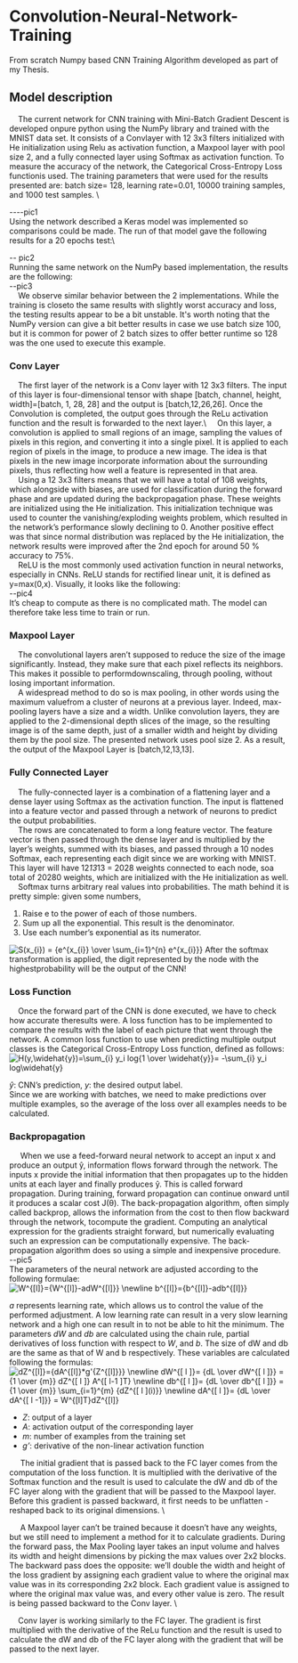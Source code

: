 # Convolution-Neural-Network-Training
  From scratch Numpy based CNN Training Algorithm developed as part of my Thesis.

## Model description

 &nbsp;&nbsp;&nbsp;&nbsp;The current network for CNN training with Mini-Batch Gradient Descent is developed onpure python using the NumPy library and trained with the MNIST data set. It consists of a Convlayer with 12 3x3 filters initialized with He initialization using Relu as activation function, a Maxpool layer with pool size 2, and a fully connected layer using Softmax as activation function. To measure the accuracy of the network, the Categorical Cross-Entropy Loss functionis used. The training parameters that were used for the results presented are: batch size= 128, learning rate=0.01, 10000 training samples, and 1000 test samples. \

----pic1\
Using the network described a Keras model was implemented so comparisons could be made. The run of that model gave the following results for a 20 epochs test:\

-- pic2\
Running the same network on the NumPy based implementation, the results are the following:\
--pic3\
 &nbsp;&nbsp;&nbsp;&nbsp;We observe similar behavior between the 2 implementations. While the training is closeto the same results with slightly worst accuracy and loss, the testing results appear to be a bit unstable. It's worth noting that the NumPy version can give a bit better results in case we use batch size 100, but it is common for power of 2 batch sizes to offer better runtime so 128 was the one used to execute this example.
### Conv Layer
 &nbsp;&nbsp;&nbsp;&nbsp;The first layer of the network is a Conv layer with 12 3x3 filters. The input of this layer is four-dimensional tensor with shape [batch, channel, height, width]=[batch, 1, 28, 28] and the output is [batch,12,26,26]. Once the Convolution is completed, the output goes through the ReLu activation function and the result is forwarded to the next layer.\ 
 &nbsp;&nbsp;&nbsp;&nbsp;On this layer, a convolution is applied to small regions of an image, sampling the values of pixels in this region, and converting it into a single pixel. It is applied to each region of pixels in the image, to produce a new image. The idea is that pixels in the new image incorporate information about the surrounding pixels, thus reflecting how well a feature is represented in that area. \
 &nbsp;&nbsp;&nbsp;&nbsp;Using a 12 3x3 filters means that we will have a total of 108 weights, which alongside with biases, are used for classification during the forward phase and are updated during the backpropagation phase. These weights are initialized using the He initialization. This initialization technique was used to counter the vanishing/exploding weights problem, which resulted in the network’s performance slowly declining to 0. Another positive effect was that since normal distribution was replaced by the He initialization, the network results were improved after the 2nd epoch for around 50 % accuracy to 75%. \
 &nbsp;&nbsp;&nbsp;&nbsp;ReLU is the most commonly used activation function in neural networks, especially in CNNs. ReLU stands for rectified linear unit, it is defined as y=max(0,x). Visually, it looks like the following:\
--pic4\
It’s cheap to compute as there is no complicated math. The model can therefore take less time to train or run. 
### Maxpool Layer
 &nbsp;&nbsp;&nbsp;&nbsp;The convolutional layers aren’t supposed to reduce the size of the image significantly. Instead, they make sure that each pixel reflects its neighbors. This makes it possible to performdownscaling, through pooling, without losing important information.\
 &nbsp;&nbsp;&nbsp;&nbsp;A widespread method to do so is max pooling, in other words using the maximum valuefrom a cluster of neurons at a previous layer. Indeed, max-pooling layers have a size and a width. Unlike convolution layers, they are applied to the 2-dimensional depth slices of the image, so the resulting image is of the same depth, just of a smaller width and height by dividing them by the pool size. The presented network uses pool size 2. As a result, the output of the Maxpool Layer is [batch,12,13,13].
### Fully Connected Layer
 &nbsp;&nbsp;&nbsp;&nbsp;The fully-connected layer is a combination of a flattening layer and a dense layer using Softmax as the activation function. The input is flattened into a feature vector and passed through a network of neurons to predict the output probabilities.\
 &nbsp;&nbsp;&nbsp;&nbsp;The rows are concatenated to form a long feature vector. The feature vector is then passed through the dense layer and is multiplied by the layer’s weights, summed with its biases, and passed through a 10 nodes Softmax, each representing each digit since we are working with MNIST. This layer will have 12*13*13 = 2028 weights connected to each node, soa total of 20280 weights, which are initialized with the He initialization as well.\
 &nbsp;&nbsp;&nbsp;&nbsp;Softmax turns arbitrary real values into probabilities. The math behind it is pretty simple: given some numbers,
1. Raise e to the power of each of those numbers. 
2. Sum up all the exponential. This result is the denominator. 
3. Use each number’s exponential as its numerator. 
<img src="https://latex.codecogs.com/gif.latex?S(x_{i})&space;=&space;{e^{x_{i}}&space;\over&space;\sum_{i=1}^{n}&space;e^{x_{i}}}" title="S(x_{i}) = {e^{x_{i}} \over \sum_{i=1}^{n} e^{x_{i}}}" />
After the softmax transformation is applied, the digit represented by the node with the highestprobability will be the output of the CNN!

### Loss Function
 &nbsp;&nbsp;&nbsp;&nbsp;Once the forward part of the CNN is done executed, we have to check how accurate theresults were. A loss function has to be implemented to compare the results with the label of each picture that went through the network. A common loss function to use when predicting multiple output classes is the Categorical Cross-Entropy Loss function, defined as follows:\
 <img src="https://latex.codecogs.com/gif.latex?H(y,\widehat{y})=\sum_{i}&space;y_i&space;log{1&space;\over&space;\widehat{y}}=&space;-\sum_{i}&space;y_i&space;log\widehat{y}" title="H(y,\widehat{y})=\sum_{i} y_i log{1 \over \widehat{y}}= -\sum_{i} y_i log\widehat{y}" />
 
*ŷ*: CNN’s prediction, *y*: the desired output label.\
Since we are working with batches, we need to make predictions over multiple examples,  so the average of the loss over all examples needs to be calculated. 

### Backpropagation
 &nbsp;&nbsp;&nbsp;&nbsp; When we use a feed-forward neural network to accept an input x and produce an output ŷ, information flows forward through the network. The inputs x provide the initial information that then propagates up to the hidden units at each layer and finally produces ŷ. This is called forward propagation. During training, forward propagation can continue onward until it produces a scalar cost J(θ). The back-propagation algorithm, often simply called backprop, allows the information from the cost to then flow backward through the network, tocompute the gradient. Computing an analytical expression for the gradients straight forward, but numerically evaluating such an expression can be computationally expensive. The back-propagation algorithm does so using a simple and inexpensive procedure.\
 --pic5 \
 The parameters of the neural network are adjusted according to the following formulae:\
<img src="https://latex.codecogs.com/gif.latex?W^{[l]}={W^{[l]}-adW^{[l]}}&space;\newline&space;b^{[l]}={b^{[l]}-adb^{[l]}}" title="W^{[l]}={W^{[l]}-adW^{[l]}} \newline b^{[l]}={b^{[l]}-adb^{[l]}}" />

*a* represents learning rate, which allows us to control the value of the performed adjustment. A low learning rate can result in a very slow learning network and a high one can result in to not be able to hit the minimum. The parameters *dW* and *db* are calculated using the chain rule, partial derivatives of loss function with respect to *W*, and *b*. The size of dW and db are the same as that of W and b respectively. These variables are calculated following the formulas: \
<img src="https://latex.codecogs.com/gif.latex?dZ^{[l]}={dA^{[l]}*g'{Z^{[l]}}}&space;\newline&space;dW^{[&space;l&space;]}=&space;{dL&space;\over&space;dW^{[&space;l&space;]}}&space;=&space;{1&space;\over&space;{m}}&space;dZ^{[&space;l&space;]}&space;A^{[&space;l-1&space;]T}&space;\newline&space;db^{[&space;l&space;]}=&space;{dL&space;\over&space;db^{[&space;l&space;]}}&space;=&space;{1&space;\over&space;{m}}&space;\sum_{i=1}^{m}&space;{dZ^{[&space;l&space;](i)}}&space;\newline&space;dA^{[&space;l&space;]}=&space;{dL&space;\over&space;dA^{[&space;l&space;-1]}}&space;=&space;W^{[l]T}dZ^{[l]}" title="dZ^{[l]}={dA^{[l]}*g'{Z^{[l]}}} \newline dW^{[ l ]}= {dL \over dW^{[ l ]}} = {1 \over {m}} dZ^{[ l ]} A^{[ l-1 ]T} \newline db^{[ l ]}= {dL \over db^{[ l ]}} = {1 \over {m}} \sum_{i=1}^{m} {dZ^{[ l ](i)}} \newline dA^{[ l ]}= {dL \over dA^{[ l -1]}} = W^{[l]T}dZ^{[l]}" />
* *Z*: output of a layer
* *A*: activation output of the corresponding layer 
* *m*: number of examples from the training set 
* *g’*: derivative of the non-linear activation function

 &nbsp;&nbsp;&nbsp;&nbsp; The initial gradient that is passed back to the FC layer comes from the computation of the loss function. It is multiplied with the derivative of the Softmax function and the result is used to calculate the dW and db of the FC layer along with the gradient that will be passed to the Maxpool layer. Before this gradient is passed backward, it first needs to be unflatten - reshaped  back to its original dimensions. \
 
  &nbsp;&nbsp;&nbsp;&nbsp; A Maxpool layer can’t be trained because it doesn’t have any weights, but we still need to implement a method for it to calculate gradients. During the forward pass, the Max Pooling layer takes an input volume and halves its width and height dimensions by picking the max values over 2x2 blocks. The backward pass does the opposite: we’ll double the width and height of the loss gradient by assigning each gradient value to where the original max value was in its corresponding 2x2 block. Each gradient value is assigned to where the original max value was, and every other value is zero. The result is being passed backward to the Conv layer. \
  
  &nbsp;&nbsp;&nbsp;&nbsp;Conv layer is working similarly to the FC layer. The gradient is first multiplied with the derivative of the ReLu function and the result is used to calculate the dW and db of the FC layer along with the gradient that will be passed to the next layer.
